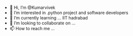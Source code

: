 - 👋 Hi, I’m @Kumarvivek
- 👀 I’m interested in .python project and software developers
- 🌱 I’m currently learning ... IIT hadrabad
- 💞️ I’m looking to collaborate on ...
- 📫 How to reach me ...

<!---
Kumarvivek/Kumarvivek is a ✨ special ✨ repository because its `README.md` (this file) appears on your GitHub profile.
You can click the Preview link to take a look at your changes.
--->
